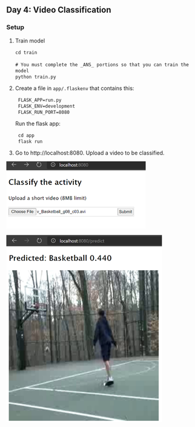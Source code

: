 ## Day 4: Video Classification

### Setup
1. Train  model
    ```
    cd train

    # You must complete the _ANS_ portions so that you can train the model
    python train.py
    ```
   
2. Create a file in `app/.flaskenv` that contains this:
   ```
    FLASK_APP=run.py
    FLASK_ENV=development
    FLASK_RUN_PORT=8080
   ```     
   Run the flask app:
   ```   
    cd app
    flask run
   ```
3. Go to http://localhost:8080. Upload a video to be classified.

![form](form.png)

![result](result.png)
